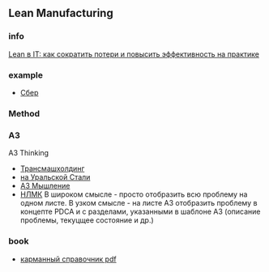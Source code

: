 
## Lean Manufacturing
### info
[Lean в IT: как сократить потери и повысить эффективность на практике](https://habr.com/ru/companies/sportmaster_lab/articles/921614/)

### example
- [Сбер](https://algoritminfo.ru/proizvodstvennaja-sistema-sberbanka-postojannoe-uluchshenie-klientskogo-opyta/)

### Method
### А3 
А3 Thinking
- [Трансмашхолдинг](https://up-pro.ru/library/production_management/systems/ispolzovanie-metodologii-a3/)
- [на Уральской Стали](https://up-pro.ru/library/production_management/lean/reshenie-problem-v-formate-a3/)
- [А3 Мышление](https://lean-area.livejournal.com/1494.html)
- [НЛМК](https://up-pro.ru/library/production_management/systems/a3-nlmk/)
В широком смысле - просто отобразить всю проблему на одном листе.
В узком смысле - на листе A3 отобразить проблему в концепте PDCA и с разделами, указанными в шаблоне A3 (описание проблемы, текуцщее состояние и др.)
### book
- [карманный справочник pdf](https://umpgroup.ru/images/50_LEAN_visuals_2015.pdf)
